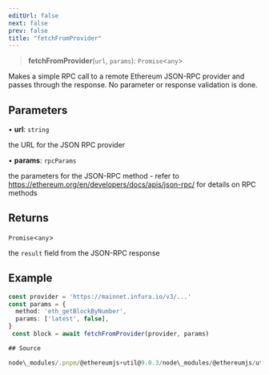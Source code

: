 ```yaml
---
editUrl: false
next: false
prev: false
title: "fetchFromProvider"
---
```


> **fetchFromProvider**(`url`, `params`): `Promise`\<`any`\>

Makes a simple RPC call to a remote Ethereum JSON-RPC provider and passes through the response.
No parameter or response validation is done.

## Parameters

• **url**: `string`

the URL for the JSON RPC provider

• **params**: `rpcParams`

the parameters for the JSON-RPC method - refer to
https://ethereum.org/en/developers/docs/apis/json-rpc/ for details on RPC methods

## Returns

`Promise`\<`any`\>

the `result` field from the JSON-RPC response

## Example

```ts
const provider = 'https://mainnet.infura.io/v3/...'
const params = {
  method: 'eth_getBlockByNumber',
  params: ['latest', false],
}
 const block = await fetchFromProvider(provider, params)

## Source

node\_modules/.pnpm/@ethereumjs+util@9.0.3/node\_modules/@ethereumjs/util/dist/esm/provider.d.ts:22

